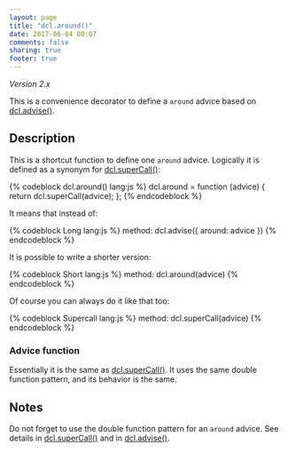 ```yaml
---
layout: page
title: "dcl.around()"
date: 2017-06-04 00:07
comments: false
sharing: true
footer: true
---
```


*Version 2.x*

This is a convenience decorator to define a `around` advice based on [dcl.advise()](advise).

## Description

This is a shortcut function to define one `around` advice. Logically it is defined as a synonym for
[dcl.superCall()](supercall):

{% codeblock dcl.around() lang:js %}
dcl.around = function (advice) {
  return dcl.superCall(advice);
};
{% endcodeblock %}

It means that instead of:

{% codeblock Long lang:js %}
method: dcl.advise({
  around: advice
})
{% endcodeblock %}

It is possible to write a shorter version:

{% codeblock Short lang:js %}
method: dcl.around(advice)
{% endcodeblock %}

Of course you can always do it like that too:

{% codeblock Supercall lang:js %}
method: dcl.superCall(advice)
{% endcodeblock %}

### Advice function

Essentially it is the same as [dcl.superCall()](supercall). It uses the same double function pattern,
and its behavior is the same.

## Notes

Do not forget to use the double function pattern for an `around` advice. See details in
[dcl.superCall()](supercall) and in [dcl.advise()](advise).
